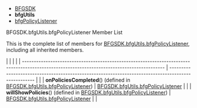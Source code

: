   - [BFGSDK](namespace_b_f_g_s_d_k.html)
  - **bfgUtils**
  - [bfgPolicyListener](interface_b_f_g_s_d_k_1_1bfg_utils_1_1bfg_policy_listener.html)

BFGSDK.bfgUtils.bfgPolicyListener Member List

This is the complete list of members for
[BFGSDK.bfgUtils.bfgPolicyListener](interface_b_f_g_s_d_k_1_1bfg_utils_1_1bfg_policy_listener.html),
including all inherited members.

|                                                                                                                                            |                                                                                                     |  |
| ------------------------------------------------------------------------------------------------------------------------------------------ | --------------------------------------------------------------------------------------------------- |  |
| **onPoliciesCompleted**() (defined in [BFGSDK.bfgUtils.bfgPolicyListener](interface_b_f_g_s_d_k_1_1bfg_utils_1_1bfg_policy_listener.html)) | [BFGSDK.bfgUtils.bfgPolicyListener](interface_b_f_g_s_d_k_1_1bfg_utils_1_1bfg_policy_listener.html) |  |
| **willShowPolicies**() (defined in [BFGSDK.bfgUtils.bfgPolicyListener](interface_b_f_g_s_d_k_1_1bfg_utils_1_1bfg_policy_listener.html))    | [BFGSDK.bfgUtils.bfgPolicyListener](interface_b_f_g_s_d_k_1_1bfg_utils_1_1bfg_policy_listener.html) |  |
